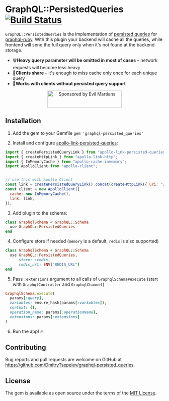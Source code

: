 # GraphQL::PersistedQueries [![Build Status](https://travis-ci.org/DmitryTsepelev/graphql-ruby-persisted_queries.svg?branch=master)](https://travis-ci.org/DmitryTsepelev/graphql-ruby-persisted_queries)


`GraphQL::PersistedQueries` is the implementation of [persisted queries](https://github.com/apollographql/apollo-link-persisted-queries) for [graphql-ruby](https://github.com/rmosolgo/graphql-ruby). With this plugin your backend will cache all the queries, while frontend will send the full query only when it's not found at the backend storage.

- 🗑**Heavy query parameter will be omitted in most of cases** – network requests will become less heavy
- 🤝**Clients share** – it's enough to miss cache only once for each unique query
- 🎅**Works with clients without persisted query support**


<p align="center">
  <a href="https://evilmartians.com/?utm_source=graphql-ruby-persisted_queries">
    <img src="https://evilmartians.com/badges/sponsored-by-evil-martians.svg" alt="Sponsored by Evil Martians" width="236" height="54">
  </a>
</p>

## Installation

1. Add the gem to your Gemfile `gem 'graphql-persisted_queries'`

2. Install and configure [apollo-link-persisted-queries](https://github.com/apollographql/apollo-link-persisted-queries):

```js
import { createPersistedQueryLink } from "apollo-link-persisted-queries";
import { createHttpLink } from "apollo-link-http";
import { InMemoryCache } from "apollo-cache-inmemory";
import ApolloClient from "apollo-client";


// use this with Apollo Client
const link = createPersistedQueryLink().concat(createHttpLink({ uri: "/graphql" }));
const client = new ApolloClient({
  cache: new InMemoryCache(),
  link: link,
});
```

3. Add plugin to the schema:

```ruby
class GraphqlSchema < GraphQL::Schema
  use GraphQL::PersistedQueries
end
```

4. Configure store if needed (`memory` is a default, `redis` is also supported)

```ruby
class GraphqlSchema < GraphQL::Schema
  use GraphQL::PersistedQueries,
      store: :redis,
      redis_url: ENV["REDIS_URL"]
end
```

5. Pass `:extensions` argument to all calls of `GraphqlSchema#execute` (start with `GraphqlController` and `GraphqlChannel`)

```ruby
GraphqlSchema.execute(
  params[:query],
  variables: ensure_hash(params[:variables]),
  context: {},
  operation_name: params[:operationName],
  extensions: params[:extensions]
)
```

6. Run the app! 🔥

## Contributing

Bug reports and pull requests are welcome on GitHub at https://github.com/DmitryTsepelev/graphql-persisted_queries.

## License

The gem is available as open source under the terms of the [MIT License](https://opensource.org/licenses/MIT).
